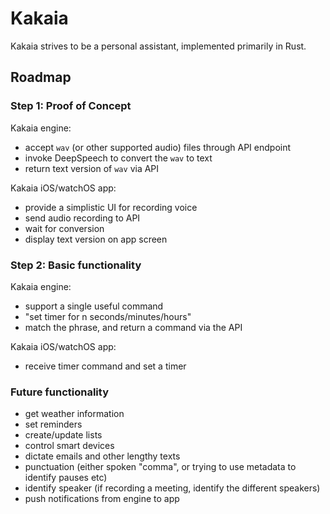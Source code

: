 # Kakaia

Kakaia strives to be a personal assistant, implemented primarily in Rust.

## Roadmap

### Step 1: Proof of Concept

Kakaia engine:

- accept `wav` (or other supported audio) files through API endpoint
- invoke DeepSpeech to convert the `wav` to text
- return text version of `wav` via API

Kakaia iOS/watchOS app:

- provide a simplistic UI for recording voice
- send audio recording to API
- wait for conversion
- display text version on app screen

### Step 2: Basic functionality

Kakaia engine:

- support a single useful command
- "set timer for n seconds/minutes/hours"
- match the phrase, and return a command via the API

Kakaia iOS/watchOS app:

- receive timer command and set a timer

### Future functionality

- get weather information
- set reminders
- create/update lists
- control smart devices
- dictate emails and other lengthy texts
- punctuation (either spoken "comma", or trying to use metadata to identify pauses etc)
- identify speaker (if recording a meeting, identify the different speakers)
- push notifications from engine to app